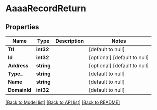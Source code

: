 # AaaaRecordReturn

## Properties
Name | Type | Description | Notes
------------ | ------------- | ------------- | -------------
**Ttl** | **int32** |  | [default to null]
**Id** | **int32** |  | [optional] [default to null]
**Address** | **string** |  | [optional] [default to null]
**Type_** | **string** |  | [default to null]
**Name** | **string** |  | [default to null]
**DomainId** | **int32** |  | [default to null]

[[Back to Model list]](../README.md#documentation-for-models) [[Back to API list]](../README.md#documentation-for-api-endpoints) [[Back to README]](../README.md)


